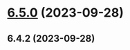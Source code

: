 # [6.5.0](https://github.com/WhiskeySockets/Baileys/compare/v6.4.2...v6.5.0) (2023-09-28)



## 6.4.2 (2023-09-28)



